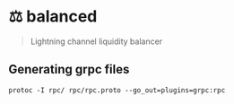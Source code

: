 # ⚖️ balanced

> Lightning channel liquidity balancer

## Generating grpc files

```
protoc -I rpc/ rpc/rpc.proto --go_out=plugins=grpc:rpc
```